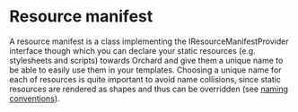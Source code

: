 # Resource manifest



A resource manifest is a class implementing the IResourceManifestProvider interface though which you can declare your static resources (e.g. stylesheets and scripts) towards Orchard and give them a unique name to be able to easily use them in your templates. Choosing a unique name for each of resources is quite important to avoid name collisions, since static resources are rendered as shapes and thus can be overridden (see [naming conventions](../DevelopmentGuidelines/NamingConventions)).